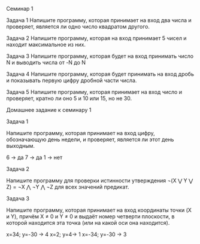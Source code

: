 Семинар 1

Задача 1
Напишите программу, которая принимает на вход два числа и проверяет, является ли одно число квадратом другого.

Задача 2
Напишите программу, которая на вход принимает 5 чисел и находит максимальное из них.

Задача 3
Напишите программу, которая будет на вход принимать число N и выводить числа от -N до N

Задача 4
Напишите программу, которая будет принимать на вход дробь и показывать первую цифру дробной части числа.

Задача 5
Напишите программу, которая принимает на вход число и проверяет, кратно ли оно 5 и 10 или 15, но не 30.


Домашнее задание к семинару 1

Задача 1

Напишите программу, которая принимает на вход цифру, обозначающую день недели, и проверяет, является ли этот день выходным.

6 -> да
7 -> да
1 -> нет

Задача 2

Напишите программу для проверки истинности утверждения ¬(X ⋁ Y ⋁ Z) = ¬X ⋀ ¬Y ⋀ ¬Z для всех значений предикат.

Задача 3

Напишите программу, которая принимает на вход координаты точки (X и Y), причём X ≠ 0 и Y ≠ 0 и выдаёт номер четверти плоскости, в которой находится эта точка (или на какой оси она находится).

x=34; y=-30 -> 4
x=2; y=4-> 1
x=-34; y=-30 -> 3

